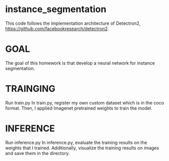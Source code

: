# instance_segmentation
This code follows the implementation architecture of Detectron2, https://github.com/facebookresearch/detectron2.

# GOAL
The goal of this homework is that develop a neural network for instance segmentation.

# TRAINGING
Run train.py
In train.py, register my own custom dataset which is in the coco format. Then, I applied Imagenet pretrained weights to train the model.

# INFERENCE
Run inference.py
In inference.py, evaluate the training results on the weights that I trained. Additionally, visualize the training results on images and save them in the directory.
